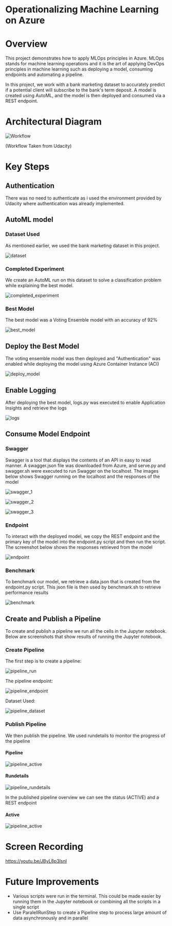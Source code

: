 # Operationalizing Machine Learning on Azure

# Overview

This project demonstrates how to apply MLOps principles in Azure. MLOps stands for machine learning operations and it is the art of applying DevOps principles in machine learning such as deploying a model, consuming endpoints and automating a pipeline.

In this project, we work with a bank marketing dataset to accurately predict if a potential client will subscribe to the bank's term deposit. A model is created using AutoML, and the model is then deployed and consumed via a REST endpoint.

# Architectural Diagram

![Workflow](https://github.com/adhamalhossary/operationalizing-ml-on-azure/blob/main/screenshots/workflow.png)

(Workflow Taken from Udacity)

# Key Steps

## Authentication

There was no need to authenticate as i used the environment provided by Udacity where authentication was already implemented.

## AutoML model

### Dataset Used

As mentioned earlier, we used the bank marketing dataset in this project.

![dataset](https://github.com/adhamalhossary/operationalizing-ml-on-azure/blob/main/screenshots/dataset.png)

### Completed Experiment

We create an AutoML run on this dataset to solve a classification problem while explaining the best model.

![completed_experiment](https://github.com/adhamalhossary/operationalizing-ml-on-azure/blob/main/screenshots/automl_complete.png)

### Best Model

The best model was a Voting Ensemble model with an accuracy of 92%

![best_model](https://github.com/adhamalhossary/operationalizing-ml-on-azure/blob/main/screenshots/best_model.png)

## Deploy the Best Model

The voting ensemble model was then deployed and "Authentication" was enabled while deploying the model using Azure Container Instance (ACI)

![deploy_model](https://github.com/adhamalhossary/operationalizing-ml-on-azure/blob/main/screenshots/deploy_model.png)

## Enable Logging

After deploying the best model, logs.py was executed to enable Application Insights and retrieve the logs

![logs](https://github.com/adhamalhossary/operationalizing-ml-on-azure/blob/main/screenshots/logs.png)

## Consume Model Endpoint

### Swagger

Swagger is a tool that displays the contents of an API in easy to read manner. A swagger.json file was downloaded from Azure, and serve.py and swagger.sh were executed to run Swagger on the localhost. The images below shows Swagger running on the localhost and the responses of the model

![swagger_1](https://github.com/adhamalhossary/operationalizing-ml-on-azure/blob/main/screenshots/swagger_1.png)

![swagger_2](https://github.com/adhamalhossary/operationalizing-ml-on-azure/blob/main/screenshots/swagger_2.png)

![swagger_3](https://github.com/adhamalhossary/operationalizing-ml-on-azure/blob/main/screenshots/swagger_3.png)

### Endpoint

To interact with the deployed model, we copy the REST endpoint and the primary key of the model into the endpoint.py script and then run the script. The screenshot below shows the responses retrieved from the model

![endpoint](https://github.com/adhamalhossary/operationalizing-ml-on-azure/blob/main/screenshots/endpoint.png)

### Benchmark

To benchmark our model, we retrieve a data.json that is created from the endpoint.py script. This json file is then used by benchmark.sh to retrieve performance results

![benchmark](https://github.com/adhamalhossary/operationalizing-ml-on-azure/blob/main/screenshots/benchmark.png)

## Create and Publish a Pipeline

To create and publish a pipeline we run all the cells in the Jupyter notebook. Below are screenshots that show results of running the Jupyter notebook.

### Create Pipeline

The first step is to create a pipeline:

![pipeline_run](https://github.com/adhamalhossary/operationalizing-ml-on-azure/blob/main/screenshots/pipeline_run.png)

The pipeline endpoint:

![pipeline_endpoint](https://github.com/adhamalhossary/operationalizing-ml-on-azure/blob/main/screenshots/pipeline_endpoint.png)

Dataset Used:

![pipeline_dataset](https://github.com/adhamalhossary/operationalizing-ml-on-azure/blob/main/screenshots/pipeline_dataset.png)

### Publish Pipeline

We then publish the pipeline. We used rundetails to monitor the progress of the pipeline

#### Pipeline

![pipeline_active](https://github.com/adhamalhossary/operationalizing-ml-on-azure/blob/main/screenshots/pipeline_active.png)

#### Rundetails

![pipeline_rundetails](https://github.com/adhamalhossary/operationalizing-ml-on-azure/blob/main/screenshots/pipeline_rundetails.png)

In the published pipeline overview we can see the status (ACTIVE) and a REST endpoint

#### Active

![pipeline_active](https://github.com/adhamalhossary/operationalizing-ml-on-azure/blob/main/screenshots/pipeline_endpoint_active.png)

# Screen Recording

https://youtu.be/JByL8p3lsnI

# Future Improvements

- Various scripts were run in the terminal. This could be made easier by running them in the Jupyter notebook or combining all the scripts in a single script
- Use ParalellRunStep to create a Pipeline step to process large amount of data asynchronously and in parallel
